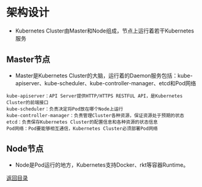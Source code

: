 # 架构设计
* Kubernetes Cluster由Master和Node组成，节点上运行着若干Kubernetes服务

## Master节点
* Master是Kubernetes Cluster的大脑，运行着的Daemon服务包括：kube-apiserver、kube-scheduler、kube-controller-manager、etcd和Pod网络
```
kube-apiserver：API Server提供HTTP/HTTPS RESTFUL API，是Kubernetes Cluster的前端接口
kube-scheduler：负责决定将Pod放在哪个Node上运行
kube-controller-manager：负责管理Cluster各种资源，保证资源处于预期的状态
etcd：负责保存Kubernetes Cluster的配置信息和各种资源的状态信息
Pod网络：Pod要能够相互通信，Kubernetes Cluster必须部署Pod网络
```

## Node节点
* Node是Pod运行的地方，Kubernetes支持Docker、rkt等容器Runtime。

[返回目录](../CONTENTS.md)